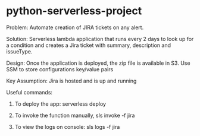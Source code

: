 # python-serverless-project

Problem: 
Automate creation of JIRA tickets on any alert.

Solution:
Serverless lambda application that runs every 2 days to look up for a condition and creates a Jira ticket with summary, description and issueType.

Design:
Once the application is deployed, the zip file is available in S3. 
Use SSM to store configurations key/value pairs

Key Assumption:
Jira is hosted and is up and running

Useful commands:

1. To deploy the app:
serverless deploy

2. To invoke the function manually,
sls invoke -f jira

3. To view the logs on console:
sls logs -f jira
